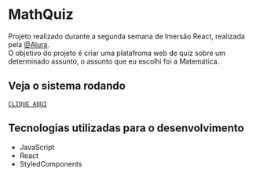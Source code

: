 # MathQuiz

Projeto realizado durante a segunda semana de Imersão React, realizada pela [@Alura](https://www.alura.com.br/). \
O objetivo do projeto é criar uma platafroma web de quiz sobre um determinado assunto, o assunto que eu escolhi foi a Matemática.

## Veja o sistema rodando

[`CLIQUE AQUI`](https://mathquiz.gabrielmnobre.vercel.app/)

## Tecnologias utilizadas para o desenvolvimento

* JavaScript
* React
* StyledComponents
